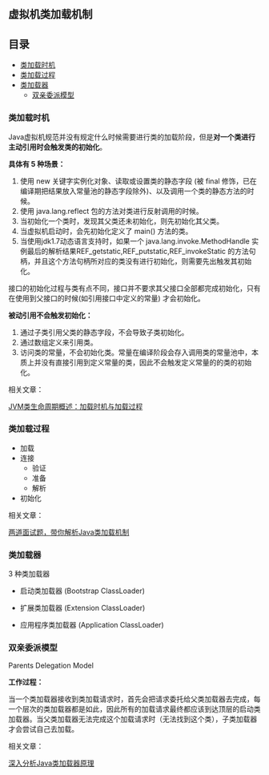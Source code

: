 ## 虚拟机类加载机制

## 目录

- [类加载时机](#类加载时机)
- [类加载过程](#类加载过程)
- [类加载器](#类加载器)
  - [双亲委派模型](#双亲委派模型)

### 类加载时机

Java虚拟机规范并没有规定什么时候需要进行类的加载阶段，但是**对一个类进行主动引用时会触发类的初始化**。

**具体有 5 种场景：**

1. 使用 new 关键字实例化对象、读取或设置类的静态字段 (被 final 修饰，已在编译期把结果放入常量池的静态字段除外)、以及调用一个类的静态方法的时候。
2. 使用 java.lang.reflect 包的方法对类进行反射调用的时候。
3. 当初始化一个类时，发现其父类还未初始化，则先初始化其父类。
4. 当虚拟机启动时，会先初始化定义了 main() 方法的类。
5. 当使用jdk1.7动态语言支持时，如果一个 java.lang.invoke.MethodHandle 实例最后的解析结果REF_getstatic,REF_putstatic,REF_invokeStatic 的方法句柄，并且这个方法句柄所对应的类没有进行初始化，则需要先出触发其初始化。



接口的初始化过程与类有点不同，接口并不要求其父接口全部都完成初始化，只有在使用到父接口的时候(如引用接口中定义的常量) 才会初始化。



**被动引用不会触发初始化：**

1. 通过子类引用父类的静态字段，不会导致子类初始化。
2. 通过数组定义来引用类。
3. 访问类的常量，不会初始化类。常量在编译阶段会存入调用类的常量池中，本质上并没有直接引用到定义常量的类，因此不会触发定义常量的的类的初始化。



相关文章：

[JVM类生命周期概述：加载时机与加载过程](https://blog.csdn.net/justloveyou_/article/details/72466105)


### 类加载过程

- 加载 
- 连接
  - 验证 
  - 准备 
  - 解析 
- 初始化

  

相关文章：

[两道面试题，带你解析Java类加载机制](https://www.cnblogs.com/chanshuyi/p/the_java_class_load_mechamism.html)





### 类加载器

3 种类加载器

- 启动类加载器 (Bootstrap ClassLoader)

- 扩展类加载器 (Extension ClassLoader)

- 应用程序类加载器 (Application ClassLoader)

  

### 双亲委派模型

Parents Delegation Model

**工作过程：**

当一个类加载器接收到类加载请求时，首先会把请求委托给父类加载器去完成，每一个层次的类加载器都是如此，因此所有的加载请求最终都应该到达顶层的启动类加载器。当父类加载器无法完成这个加载请求时（无法找到这个类），子类加载器才会尝试自己去加载。



相关文章：

[深入分析Java类加载器原理](https://juejin.im/post/5c866e00f265da2dd1689f8b#heading-8)